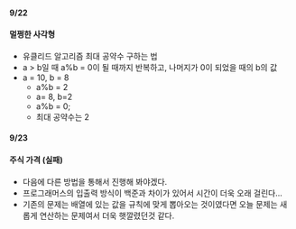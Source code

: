 #### 9/22

#### 멀쩡한 사각형

* 유클리드 알고리즘 최대 공약수 구하는 법
* a > b일 때 a%b = 0이 될 때까지 반복하고, 나머지가 0이 되었을 때의 b의 값 
* a = 10, b = 8  
  * a%b = 2
  * a= 8, b=2
  * a%b = 0;
  * 최대 공약수는  2



#### 9/23

#### 주식 가격 (실패)

* 다음에 다른 방법을 통해서 진행해 봐야겠다.
* 프로그래머스의 입출력 방식이 백준과 차이가 있어서 시간이 더욱 오래 걸린다...
* 기존의 문제는 배열에 있는 값을 규칙에 맞게 뽑아오는 것이였다면 오늘 문제는 새롭게 연산하는 문제여서 더욱 햇깔렸던것 같다.

